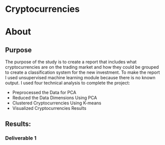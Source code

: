 # Cryptocurrencies
# About
## Purpose
The purpose of the study is to create a report that includes what cryptocurrencies are on the trading market and how they could be grouped to create a 
classification system for the new investment. To make the report I used unsupervised machine learning module because there is no known output.
I used four technical analysis to complete the project:
- Preprocessed the Data for PCA
- Reduced the Data Dimensions Using PCA
- Clustered Cryptocurrencies Using K-means
- Visualized Cryptocurrencies Results

## Results:
### Deliverable 1

